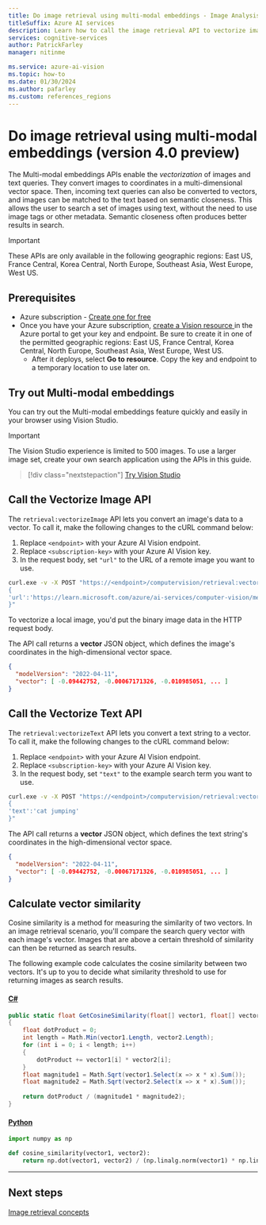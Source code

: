 ```yaml
---
title: Do image retrieval using multi-modal embeddings - Image Analysis 4.0
titleSuffix: Azure AI services
description: Learn how to call the image retrieval API to vectorize image and search terms.
services: cognitive-services
author: PatrickFarley
manager: nitinme

ms.service: azure-ai-vision
ms.topic: how-to
ms.date: 01/30/2024
ms.author: pafarley
ms.custom: references_regions
---
```


# Do image retrieval using multi-modal embeddings (version 4.0 preview)

The Multi-modal embeddings APIs enable the _vectorization_ of images and text queries. They convert images to coordinates in a multi-dimensional vector space. Then, incoming text queries can also be converted to vectors, and images can be matched to the text based on semantic closeness. This allows the user to search a set of images using text, without the need to use image tags or other metadata. Semantic closeness often produces better results in search.

> [!IMPORTANT]
> These APIs are only available in the following geographic regions: East US, France Central, Korea Central, North Europe, Southeast Asia, West Europe, West US.

## Prerequisites

* Azure subscription - [Create one for free](https://azure.microsoft.com/free/cognitive-services)
* Once you have your Azure subscription, <a href="https://portal.azure.com/#create/Microsoft.CognitiveServicesComputerVision"  title="Create a Vision resource"  target="_blank">create a Vision resource </a> in the Azure portal to get your key and endpoint. Be sure to create it in one of the permitted geographic regions: East US, France Central, Korea Central, North Europe, Southeast Asia, West Europe, West US. 
   * After it deploys, select **Go to resource**. Copy the key and endpoint to a temporary location to use later on.

## Try out Multi-modal embeddings

You can try out the Multi-modal embeddings feature quickly and easily in your browser using Vision Studio.

> [!IMPORTANT]
> The Vision Studio experience is limited to 500 images. To use a larger image set, create your own search application using the APIs in this guide.

> [!div class="nextstepaction"]
> [Try Vision Studio](https://portal.vision.cognitive.azure.com/)

## Call the Vectorize Image API

The `retrieval:vectorizeImage` API lets you convert an image's data to a vector. To call it, make the following changes to the cURL command below:

1. Replace `<endpoint>` with your Azure AI Vision endpoint.
1. Replace `<subscription-key>` with your Azure AI Vision key.
1. In the request body, set `"url"` to the URL of a remote image you want to use.

```bash
curl.exe -v -X POST "https://<endpoint>/computervision/retrieval:vectorizeImage?api-version=2023-02-01-preview&modelVersion=latest" -H "Content-Type: application/json" -H "Ocp-Apim-Subscription-Key: <subscription-key>" --data-ascii "
{
'url':'https://learn.microsoft.com/azure/ai-services/computer-vision/media/quickstarts/presentation.png'
}"
```

To vectorize a local image, you'd put the binary image data in the HTTP request body.

The API call returns a **vector** JSON object, which defines the image's coordinates in the high-dimensional vector space.

```json
{ 
  "modelVersion": "2022-04-11", 
  "vector": [ -0.09442752, -0.00067171326, -0.010985051, ... ] 
}
``` 

## Call the Vectorize Text API

The `retrieval:vectorizeText` API lets you convert a text string to a vector. To call it, make the following changes to the cURL command below:

1. Replace `<endpoint>` with your Azure AI Vision endpoint.
1. Replace `<subscription-key>` with your Azure AI Vision key.
1. In the request body, set `"text"` to the example search term you want to use.

```bash
curl.exe -v -X POST "https://<endpoint>/computervision/retrieval:vectorizeText?api-version=2023-02-01-preview&modelVersion=latest" -H "Content-Type: application/json" -H "Ocp-Apim-Subscription-Key: <subscription-key>" --data-ascii "
{
'text':'cat jumping'
}"
```

The API call returns a **vector** JSON object, which defines the text string's coordinates in the high-dimensional vector space.

```json
{ 
  "modelVersion": "2022-04-11", 
  "vector": [ -0.09442752, -0.00067171326, -0.010985051, ... ] 
}
```

## Calculate vector similarity

Cosine similarity is a method for measuring the similarity of two vectors. In an image retrieval scenario, you'll compare the search query vector with each image's vector. Images that are above a certain threshold of similarity can then be returned as search results.

The following example code calculates the cosine similarity between two vectors. It's up to you to decide what similarity threshold to use for returning images as search results.

#### [C#](#tab/csharp)

```csharp
public static float GetCosineSimilarity(float[] vector1, float[] vector2)
{ 
    float dotProduct = 0; 
    int length = Math.Min(vector1.Length, vector2.Length); 
    for (int i = 0; i < length; i++) 
    { 
        dotProduct += vector1[i] * vector2[i]; 
    } 
    float magnitude1 = Math.Sqrt(vector1.Select(x => x * x).Sum());
    float magnitude2 = Math.Sqrt(vector2.Select(x => x * x).Sum());
    
    return dotProduct / (magnitude1 * magnitude2);
}
```

#### [Python](#tab/python)

```python
import numpy as np

def cosine_similarity(vector1, vector2):
    return np.dot(vector1, vector2) / (np.linalg.norm(vector1) * np.linalg.norm(vector2))
```

---

## Next steps

[Image retrieval concepts](../concept-image-retrieval.md)
